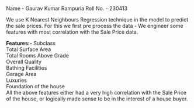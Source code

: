 Name - Gaurav Kumar Rampuria
Roll No. - 230413

We use K Nearest Neighbours Regression technique in the model to predict the sale prices. For this we first pre process the data - We engineer some features with most correlation with the Sale Price data.

**Features:-** 
Subclass
<br>Total Surface Area
<br>Total Rooms Above Grade
<br>Overall Quality
<br>Bathing Facilities
<br>Garage Area
<br>Luxuries
<br>Foundation of the house
<br>All the above features either had a very high correlation with the Sale Price of the house, or logically made sense to be in the interest of a house buyer.
